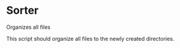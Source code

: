 # Sorter
Organizes all files

This script should organize all files to the newly created directories.
